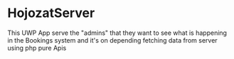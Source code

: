 # HojozatServer
This UWP App serve the "admins" that they want to see what is happening in the Bookings system and it's on depending fetching data from server using php pure Apis 
